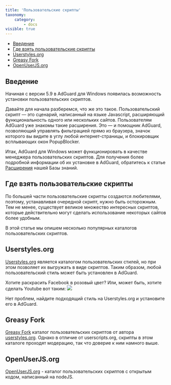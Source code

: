 ```yaml
---
title: 'Пользовательские скрипты'
taxonomy:
    category:
        - docs
visible: true
---
```


* [Введение](#intro)
* [Где взять пользовательские скрипты](#repo)
* [Userstyles.org](#userstyles)
* [Greasy Fork](#greasyFork)
* [OpenUserJS.org](#openUserJs)

## Введение

<a name="intro"></a>

Начиная с версии 5.9 в AdGuard для Windows появилась возможность установки пользовательских скриптов.

Давайте для начала разберемся, что же это такое. Пользовательский скрипт — это сценарий, написанный на языке Javascript, расширяющий функциональность одного или нескольких сайтов. Пользователям AdGuard уже знакомы такие расширения. Это — и помощник AdGuard, позволяющий управлять фильтрацией прямо из браузера, значок которого вы видите в углу любой интернет-страницы, и блокировщик всплывающих окон PopupBlocker.

Итак, AdGuard для Windows может функционировать в качестве менеджера пользовательских скриптов. Для получения более подробной информации об их установке в AdGuard, обратитесь к статье [Расширения](https://kb.adguard.com/ru/windows/features/extensions) нашей Базы знаний. 

<a name="repo"></a>

## Где взять пользовательские скрипты

По большей части пользовательские скрипты создаются любителями, поэтому, устанавливая очередной скрипт, нужно быть осторожным. Тем не менее, существует великое множество интересных скриптов, которые действительно могут сделать использование некоторых сайтов более удобным.

В этой статье мы опишем несколько популярных каталогов пользовательских скриптов.

<a name="userstyles"></a>

## Userstyles.org

[Userstyles.org](https://userstyles.org/) является каталогом пользовательских стилей, но при этом позволяет их выгружать в виде скриптов. Таким образом, любой пользовательский стиль может быть установлен в AdGuard.

Хотите раскрасить Facebook в розовый цвет? Или, может быть, хотите сделать Youtube вот таким: ![](https://cdn.adguard.com/public/Adguard/Common/youtube_userstyle.jpeg)

Нет проблем, найдите подходящий стиль на Userstyles.org и установите его в AdGuard.


<a name="greasyFork"></a>

## Greasy Fork

[Greasy Fork](https://greasyfork.org/) каталог пользовательских скриптов от автора [userstyles.org](#userstyles). Однако в отличие от  userscripts.org, скрипты в этом каталоге проходят модерацию, так что доверие к ним намного выше.


<a name="openUserJs"></a>

## OpenUserJS.org

[OpenUserJS.org](https://openuserjs.org/) - каталог пользовательских скриптов с открытым кодом, написанный на nodeJS.
